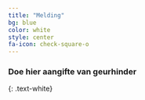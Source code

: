```yaml
---
title: "Melding"
bg: blue
color: white
style: center
fa-icon: check-square-o
---
```


### Doe hier aangifte van geurhinder
{: .text-white}


<script type="text/javascript" src="https://form.jotform.com/jsform/211092721414041"></script>
